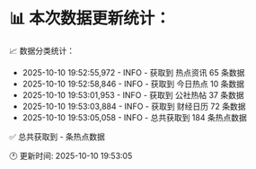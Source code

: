 📊 本次数据更新统计：
==========================

📈 数据分类统计：
- 2025-10-10 19:52:55,972 - INFO - 获取到 热点资讯 65 条数据
- 2025-10-10 19:52:58,846 - INFO - 获取到 今日热点 10 条数据
- 2025-10-10 19:53:01,953 - INFO - 获取到 公社热帖 37 条数据
- 2025-10-10 19:53:03,884 - INFO - 获取到 财经日历 72 条数据
- 2025-10-10 19:53:05,058 - INFO - 总共获取到 184 条热点数据

✅ 总共获取到 - 条热点数据

🕐 更新时间: 2025-10-10 19:53:05
